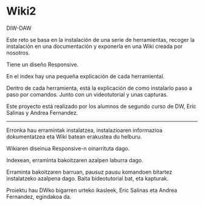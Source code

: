 # Wiki2
DIW-DAW


Este reto se basa en la instalación de una serie de herramientas, recoger la instalación en una documentación
y exponerla en una Wiki creada por nosotros.

Tiene un diseño Responsive.

En el index hay una pequeña explicación de cada herramiental.

Dentro de cada herramienta, está la explicación de como instalarlo paso a paso por comandos.
Junto con un videotutorial y unas capturas.

Este proyecto está realizado por los alumnos de segundo curso de DW, Eric Salinas y Andrea Fernandez.

-------------------------------------------------------------------------------------------------------------------

Erronka hau erramintak instalatzea, instalazioaren informazioa dokumentatzea eta Wiki batean erakustea du helburu.

Wikiaren diseinua Responsive-n oinarrituta dago.

Indexean, erraminta bakoitzaren azalpen laburra dago.

Erraminta bakoitzaren barruan, pausuz pausu komandoen bitartez instalatzeko azalpena dago.
Baita bideotutorial bat, eta kapturak.

Proiektu hau DWko bigarren urteko ikasleek, Eric Salinas eta Andrea Fernandez, egindakoa da.
